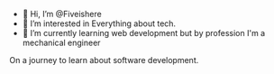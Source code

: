 - 👋 Hi, I’m @Fiveishere
- 👀 I’m interested in Everything about tech.
- 🌱 I’m currently learning web development but by profession I'm a mechanical engineer

On a journey to learn about software development.

<!---
Fiveishere/Fiveishere is a ✨ special ✨ repository because its `README.md` (this file) appears on your GitHub profile.
You can click the Preview link to take a look at your changes.
--->
